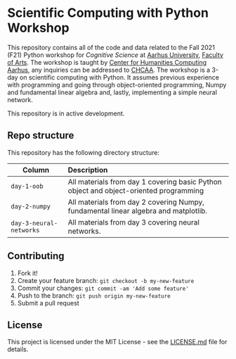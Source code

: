 # Scientific Computing with Python Workshop
This repository contains all of the code and data related to the Fall 2021 (F21) Python workshop for _Cognitive Science_ at [Aarhus University](https://international.au.dk/), [Faculty of Arts](https://arts.au.dk/en/). The workshop is taught by [Center for Humanities Computing Aarhus](https://chcaa.io/#/), any inquiries can be addressed to [CHCAA](mailto:chcaa@cas.au.dk?subject=[PftHe21]%20Student%20Inquiry). The workshop is a 3-day on scientific computing with Python. It assumes previous experience with programming and going through object-oriented programming, Numpy and fundamental linear algebra and, lastly, implementing a simple neural network.

This repository is in active development. 

## Repo structure

This repository has the following directory structure:

| Column | Description|
|--------|:-----------|
`day-1-oob`| All materials from day 1 covering basic Python object and object-oriented programming
`day-2-numpy`| All materials from day 2 covering Numpy, fundamental linear algebra and matplotlib.
`day-3-neural-networks`| All materials from day 3 covering neural networks.


## Contributing

1. Fork it!
2. Create your feature branch: `git checkout -b my-new-feature`
3. Commit your changes: `git commit -am 'Add some feature'`
4. Push to the branch: `git push origin my-new-feature`
5. Submit a pull request

## License

This project is licensed under the MIT License - see the [LICENSE.md](LICENSE.md) file for details.